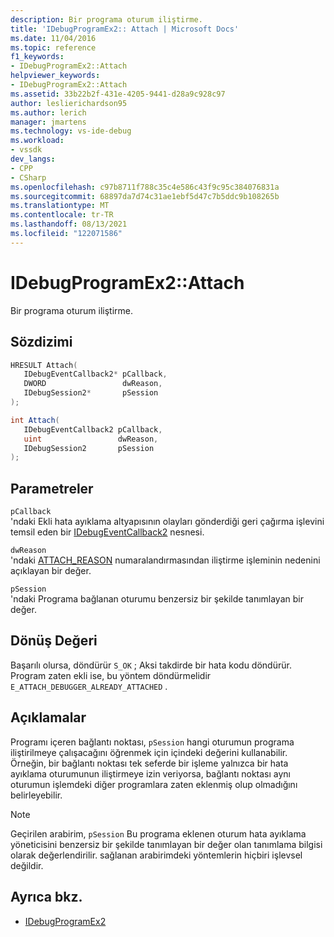 ```yaml
---
description: Bir programa oturum iliştirme.
title: 'IDebugProgramEx2:: Attach | Microsoft Docs'
ms.date: 11/04/2016
ms.topic: reference
f1_keywords:
- IDebugProgramEx2::Attach
helpviewer_keywords:
- IDebugProgramEx2::Attach
ms.assetid: 33b22b2f-431e-4205-9441-d28a9c928c97
author: leslierichardson95
ms.author: lerich
manager: jmartens
ms.technology: vs-ide-debug
ms.workload:
- vssdk
dev_langs:
- CPP
- CSharp
ms.openlocfilehash: c97b8711f788c35c4e586c43f9c95c384076831a
ms.sourcegitcommit: 68897da7d74c31ae1ebf5d47c7b5ddc9b108265b
ms.translationtype: MT
ms.contentlocale: tr-TR
ms.lasthandoff: 08/13/2021
ms.locfileid: "122071586"
---
```

# <a name="idebugprogramex2attach"></a>IDebugProgramEx2::Attach
Bir programa oturum iliştirme.

## <a name="syntax"></a>Sözdizimi

```cpp
HRESULT Attach( 
   IDebugEventCallback2* pCallback,
   DWORD                 dwReason,
   IDebugSession2*       pSession
);
```

```csharp
int Attach( 
   IDebugEventCallback2 pCallback,
   uint                 dwReason,
   IDebugSession2       pSession
);
```

## <a name="parameters"></a>Parametreler
`pCallback`\
'ndaki Ekli hata ayıklama altyapısının olayları gönderdiği geri çağırma işlevini temsil eden bir [IDebugEventCallback2](../../../extensibility/debugger/reference/idebugeventcallback2.md) nesnesi.

`dwReason`\
'ndaki [ATTACH_REASON](../../../extensibility/debugger/reference/attach-reason.md) numaralandırmasından iliştirme işleminin nedenini açıklayan bir değer.

`pSession`\
'ndaki Programa bağlanan oturumu benzersiz bir şekilde tanımlayan bir değer.

## <a name="return-value"></a>Dönüş Değeri
 Başarılı olursa, döndürür `S_OK` ; Aksi takdirde bir hata kodu döndürür. Program zaten ekli ise, bu yöntem döndürmelidir `E_ATTACH_DEBUGGER_ALREADY_ATTACHED` .

## <a name="remarks"></a>Açıklamalar
 Programı içeren bağlantı noktası, `pSession` hangi oturumun programa iliştirilmeye çalışacağını öğrenmek için içindeki değerini kullanabilir. Örneğin, bir bağlantı noktası tek seferde bir işleme yalnızca bir hata ayıklama oturumunun iliştirmeye izin veriyorsa, bağlantı noktası aynı oturumun işlemdeki diğer programlara zaten eklenmiş olup olmadığını belirleyebilir.

> [!NOTE]
> Geçirilen arabirim, `pSession` Bu programa eklenen oturum hata ayıklama yöneticisini benzersiz bir şekilde tanımlayan bir değer olan tanımlama bilgisi olarak değerlendirilir. sağlanan arabirimdeki yöntemlerin hiçbiri işlevsel değildir.

## <a name="see-also"></a>Ayrıca bkz.
- [IDebugProgramEx2](../../../extensibility/debugger/reference/idebugprogramex2.md)
